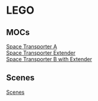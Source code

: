 # LEGO

## MOCs
[Space Transporter A](renders/space-transporter-a.md)<br>
[Space Transporter Extender](renders/space-transporter-extender.md)<br>
[Space Transporter B with Extender](renders/space-transporter-b-with-extender.md)

## Scenes
[Scenes](renders/01-landing-pad.md)
